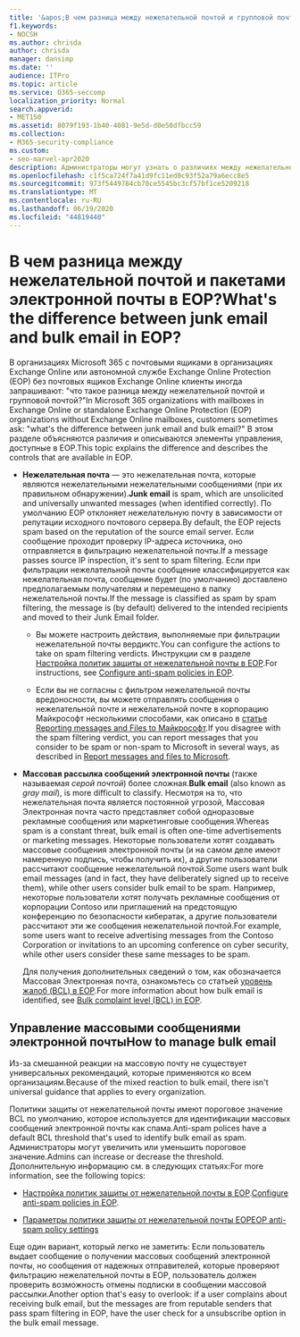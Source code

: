 ```yaml
---
title: '&apos;В чем разница между нежелательной почтой и групповой почтой?'
f1.keywords:
- NOCSH
ms.author: chrisda
author: chrisda
manager: dansimp
ms.date: ''
audience: ITPro
ms.topic: article
ms.service: O365-seccomp
localization_priority: Normal
search.appverid:
- MET150
ms.assetid: 8079f193-1b40-4081-9e5d-d0e50dfbcc59
ms.collection:
- M365-security-compliance
ms.custom:
- seo-marvel-apr2020
description: Администраторы могут узнать о различиях между нежелательной почтой и нежелательной почтой (серой почтой) в Exchange Online Protection (EOP).
ms.openlocfilehash: c1f5ca724f7a41d9fc11ed0c93f52a79a6ecc8e5
ms.sourcegitcommit: 973f5449784cb70ce5545bc3cf57bf1ce5209218
ms.translationtype: MT
ms.contentlocale: ru-RU
ms.lasthandoff: 06/19/2020
ms.locfileid: "44819440"
---
```

# <a name="whats-the-difference-between-junk-email-and-bulk-email-in-eop"></a><span data-ttu-id="63fe3-103">В чем разница между нежелательной почтой и пакетами электронной почты в EOP?</span><span class="sxs-lookup"><span data-stu-id="63fe3-103">What's the difference between junk email and bulk email in EOP?</span></span>

<span data-ttu-id="63fe3-104">В организациях Microsoft 365 с почтовыми ящиками в организациях Exchange Online или автономной службе Exchange Online Protection (EOP) без почтовых ящиков Exchange Online клиенты иногда запрашивают: "что такое разница между нежелательной почтой и групповой почтой?"</span><span class="sxs-lookup"><span data-stu-id="63fe3-104">In Microsoft 365 organizations with mailboxes in Exchange Online or standalone Exchange Online Protection (EOP) organizations without Exchange Online mailboxes, customers sometimes ask: "what's the difference between junk email and bulk email?"</span></span> <span data-ttu-id="63fe3-105">В этом разделе объясняются различия и описываются элементы управления, доступные в EOP.</span><span class="sxs-lookup"><span data-stu-id="63fe3-105">This topic explains the difference and describes the controls that are available in EOP.</span></span>

- <span data-ttu-id="63fe3-106">**Нежелательная почта** — это нежелательная почта, которые являются нежелательными нежелательными сообщениями (при их правильном обнаружении).</span><span class="sxs-lookup"><span data-stu-id="63fe3-106">**Junk email** is spam, which are unsolicited and universally unwanted messages (when identified correctly).</span></span> <span data-ttu-id="63fe3-107">По умолчанию EOP отклоняет нежелательную почту в зависимости от репутации исходного почтового сервера.</span><span class="sxs-lookup"><span data-stu-id="63fe3-107">By default, the EOP rejects spam based on the reputation of the source email server.</span></span> <span data-ttu-id="63fe3-108">Если сообщение проходит проверку IP-адреса источника, оно отправляется в фильтрацию нежелательной почты.</span><span class="sxs-lookup"><span data-stu-id="63fe3-108">If a message passes source IP inspection, it's sent to spam filtering.</span></span> <span data-ttu-id="63fe3-109">Если при фильтрации нежелательной почты сообщение классифицируется как нежелательная почта, сообщение будет (по умолчанию) доставлено предполагаемым получателям и перемещено в папку нежелательной почты.</span><span class="sxs-lookup"><span data-stu-id="63fe3-109">If the message is classified as spam by spam filtering, the message is (by default) delivered to the intended recipients and moved to their Junk Email folder.</span></span>

  - <span data-ttu-id="63fe3-110">Вы можете настроить действия, выполняемые при фильтрации нежелательной почты вердиктс.</span><span class="sxs-lookup"><span data-stu-id="63fe3-110">You can configure the actions to take on spam filtering verdicts.</span></span> <span data-ttu-id="63fe3-111">Инструкции см в разделе [Настройка политик защиты от нежелательной почты в EOP](configure-your-spam-filter-policies.md).</span><span class="sxs-lookup"><span data-stu-id="63fe3-111">For instructions, see [Configure anti-spam policies in EOP](configure-your-spam-filter-policies.md).</span></span>

  - <span data-ttu-id="63fe3-112">Если вы не согласны с фильтром нежелательной почты вредоносности, вы можете отправлять сообщения о нежелательной почте и нежелательной почте в корпорацию Майкрософт несколькими способами, как описано в [статье Reporting messages and Files to Майкрософт](report-junk-email-messages-to-microsoft.md).</span><span class="sxs-lookup"><span data-stu-id="63fe3-112">If you disagree with the spam filtering verdict, you can report messages that you consider to be spam or non-spam to Microsoft in several ways, as described in [Report messages and files to Microsoft](report-junk-email-messages-to-microsoft.md).</span></span>

- <span data-ttu-id="63fe3-113">**Массовая рассылка сообщений электронной почты** (также называемая _серой почтой_) более сложная.</span><span class="sxs-lookup"><span data-stu-id="63fe3-113">**Bulk email** (also known as _gray mail_), is more difficult to classify.</span></span> <span data-ttu-id="63fe3-114">Несмотря на то, что нежелательная почта является постоянной угрозой, Массовая Электронная почта часто представляет собой одноразовые рекламные сообщения или маркетинговые сообщения.</span><span class="sxs-lookup"><span data-stu-id="63fe3-114">Whereas spam is a constant threat, bulk email is often one-time advertisements or marketing messages.</span></span> <span data-ttu-id="63fe3-115">Некоторые пользователи хотят создавать массовые сообщения электронной почты (и на самом деле имеют намеренную подпись, чтобы получить их), а другие пользователи рассчитают сообщение нежелательной почтой.</span><span class="sxs-lookup"><span data-stu-id="63fe3-115">Some users want bulk email messages (and in fact, they have deliberately signed up to receive them), while other users consider bulk email to be spam.</span></span> <span data-ttu-id="63fe3-116">Например, некоторые пользователи хотят получать рекламные сообщения от корпорации Contoso или приглашений на предстоящую конференцию по безопасности кибератак, а другие пользователи рассчитают эти же сообщения нежелательной почтой.</span><span class="sxs-lookup"><span data-stu-id="63fe3-116">For example, some users want to receive advertising messages from the Contoso Corporation or invitations to an upcoming conference on cyber security, while other users consider these same messages to be spam.</span></span>

  <span data-ttu-id="63fe3-117">Для получения дополнительных сведений о том, как обозначается Массовая Электронная почта, ознакомьтесь со статьей [уровень жалоб (BCL) в EOP](bulk-complaint-level-values.md).</span><span class="sxs-lookup"><span data-stu-id="63fe3-117">For more information about how bulk email is identified, see [Bulk complaint level (BCL) in EOP](bulk-complaint-level-values.md).</span></span>

## <a name="how-to-manage-bulk-email"></a><span data-ttu-id="63fe3-118">Управление массовыми сообщениями электронной почты</span><span class="sxs-lookup"><span data-stu-id="63fe3-118">How to manage bulk email</span></span>

<span data-ttu-id="63fe3-119">Из-за смешанной реакции на массовую почту не существует универсальных рекомендаций, которые применяются ко всем организациям.</span><span class="sxs-lookup"><span data-stu-id="63fe3-119">Because of the mixed reaction to bulk email, there isn't universal guidance that applies to every organization.</span></span>

<span data-ttu-id="63fe3-120">Политики защиты от нежелательной почты имеют пороговое значение BCL по умолчанию, которое используется для идентификации массовых сообщений электронной почты как спама.</span><span class="sxs-lookup"><span data-stu-id="63fe3-120">Anti-spam polices have a default BCL threshold that's used to identify bulk email as spam.</span></span> <span data-ttu-id="63fe3-121">Администраторы могут увеличить или уменьшить пороговое значение.</span><span class="sxs-lookup"><span data-stu-id="63fe3-121">Admins can increase or decrease the threshold.</span></span> <span data-ttu-id="63fe3-122">Дополнительную информацию см. в следующих статьях:</span><span class="sxs-lookup"><span data-stu-id="63fe3-122">For more information, see the following topics:</span></span>

- <span data-ttu-id="63fe3-123">[Настройка политик защиты от нежелательной почты в EOP](configure-your-spam-filter-policies.md).</span><span class="sxs-lookup"><span data-stu-id="63fe3-123">[Configure anti-spam policies in EOP](configure-your-spam-filter-policies.md).</span></span>

- [<span data-ttu-id="63fe3-124">Параметры политики защиты от нежелательной почты EOP</span><span class="sxs-lookup"><span data-stu-id="63fe3-124">EOP anti-spam policy settings</span></span>](recommended-settings-for-eop-and-office365-atp.md#eop-anti-spam-policy-settings)

<span data-ttu-id="63fe3-125">Еще один вариант, который легко не заметить: Если пользователь выдает сообщение о получении массовых сообщений электронной почты, но сообщения от надежных отправителей, которые проверяют фильтрацию нежелательной почты в EOP, пользователь должен проверить возможность отмены подписки в сообщении массовой рассылки.</span><span class="sxs-lookup"><span data-stu-id="63fe3-125">Another option that's easy to overlook: if a user complains about receiving bulk email, but the messages are from reputable senders that pass spam filtering in EOP, have the user check for a unsubscribe option in the bulk email message.</span></span>

